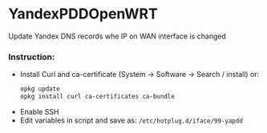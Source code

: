 # YandexPDDOpenWRT
Update Yandex DNS records whe IP on WAN interface is changed


### Instruction:
* Install Curl and ca-certificate (System -> Software -> Search / install) or:
  ```bash
  opkg update
  opkg install curl ca-certificates ca-bundle
  ```
* Enable SSH
* Edit variables in script and save as: `/etc/hotplug.d/iface/99-yapdd`
